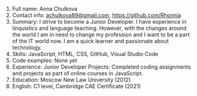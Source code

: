 1. Full name: Anna Chulkova
2. Contact info: achulkova89@gmail.com, https://github.com/Rhonnia
3. Summary: I strive to become a Junior Developer. I have experience in linquistics and language teaching. However, with the changes around the world I am in need to change my profession and I want to be a part of the IT world now. I am a quick learner and passionate about technology.
4. Skills: JavaScript, HTML, CSS, GitHub, Visual Studio Code
5. Code examples: None yet
6. Experience: Junior Developer Projects: Completed coding assignments and projects as part of online courses in JavaScript.
7. Education: Moscow New Law University (2012)
8. English: С1 level, Cambridge CAE Certificate (2021)
